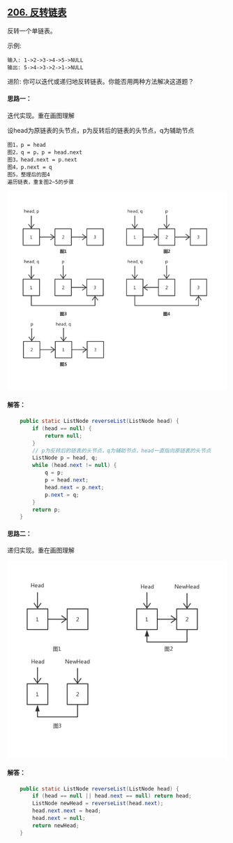 ## [206. 反转链表](https://leetcode-cn.com/problems/reverse-linked-list/description/)
反转一个单链表。

示例:
```
输入: 1->2->3->4->5->NULL
输出: 5->4->3->2->1->NULL
```
进阶:
你可以迭代或递归地反转链表。你能否用两种方法解决这道题？

#### 思路一：
迭代实现。重在画图理解

设head为原链表的头节点，p为反转后的链表的头节点，q为辅助节点
```
图1，p = head
图2，q = p，p = head.next
图3，head.next = p.next
图4，p.next = q
图5，整理后的图4
遍历链表，重复图2~5的步骤
```

![递归实现](../img/linklist_reverse2.png)

#### 解答：
```Java
    public static ListNode reverseList(ListNode head) {
        if (head == null) {
            return null;
        }
        // p为反转后的链表的头节点，q为辅助节点，head一直指向原链表的头节点
        ListNode p = head, q;
        while (head.next != null) {
            q = p;
            p = head.next;
            head.next = p.next;
            p.next = q;
        }
        return p;
    }
```

#### 思路二：
递归实现。重在画图理解

![递归实现](../img/linklist_reverse.png)

#### 解答：
```Java
    public static ListNode reverseList(ListNode head) {
        if (head == null || head.next == null) return head;
        ListNode newHead = reverseList(head.next);
        head.next.next = head;
        head.next = null;
        return newHead;
    }
```
